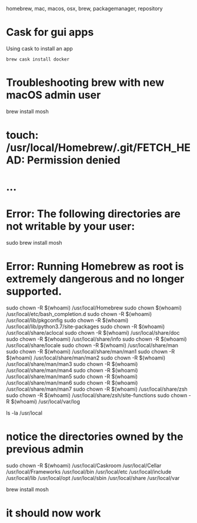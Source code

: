 homebrew, mac, macos, osx, brew, packagemanager, repository

# Cask for gui apps

Using cask to install an app

    brew cask install docker

# Troubleshooting brew with new macOS admin user

brew install mosh
# touch: /usr/local/Homebrew/.git/FETCH_HEAD: Permission denied
# ...
# Error: The following directories are not writable by your user:

sudo brew install mosh
# Error: Running Homebrew as root is extremely dangerous and no longer supported.

sudo chown -R $(whoami) /usr/local/Homebrew 
sudo chown $(whoami) /usr/local/etc/bash_completion.d
sudo chown -R $(whoami) /usr/local/lib/pkgconfig
sudo chown -R $(whoami) /usr/local/lib/python3.7/site-packages
sudo chown -R $(whoami) /usr/local/share/aclocal
sudo chown -R $(whoami) /usr/local/share/doc
sudo chown -R $(whoami) /usr/local/share/info
sudo chown -R $(whoami) /usr/local/share/locale
sudo chown -R $(whoami) /usr/local/share/man
sudo chown -R $(whoami) /usr/local/share/man/man1
sudo chown -R $(whoami) /usr/local/share/man/man2
sudo chown -R $(whoami) /usr/local/share/man/man3
sudo chown -R $(whoami) /usr/local/share/man/man4
sudo chown -R $(whoami) /usr/local/share/man/man5
sudo chown -R $(whoami) /usr/local/share/man/man6
sudo chown -R $(whoami) /usr/local/share/man/man7
sudo chown -R $(whoami) /usr/local/share/zsh
sudo chown -R $(whoami) /usr/local/share/zsh/site-functions
sudo chown -R $(whoami) /usr/local/var/log

ls -la /usr/local
# notice the directories owned by the previous admin

sudo chown -R $(whoami) /usr/local/Caskroom /usr/local/Cellar /usr/local/Frameworks /usr/local/bin /usr/local/etc /usr/local/include /usr/local/lib /usr/local/opt /usr/local/sbin /usr/local/share /usr/local/var

brew install mosh
# it should now work